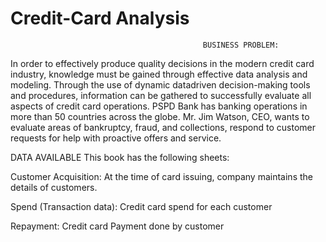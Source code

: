 # Credit-Card Analysis
                                               BUSINESS PROBLEM: 

In order to effectively produce quality decisions in the modern credit card industry, knowledge must be gained through effective data analysis and modeling. Through the use of dynamic datadriven decision-making tools and procedures, information can be gathered to successfully evaluate all aspects of credit card operations. PSPD Bank has banking operations in more than 50 countries across the globe. Mr. Jim Watson, CEO, wants to evaluate areas of bankruptcy, fraud, and collections, respond to customer requests for help with proactive offers and service.

DATA AVAILABLE This book has the following sheets: 

Customer Acquisition: At the time of card issuing, company maintains the details of customers. 

Spend (Transaction data): Credit card spend for each customer 

Repayment: Credit card Payment done by customer
